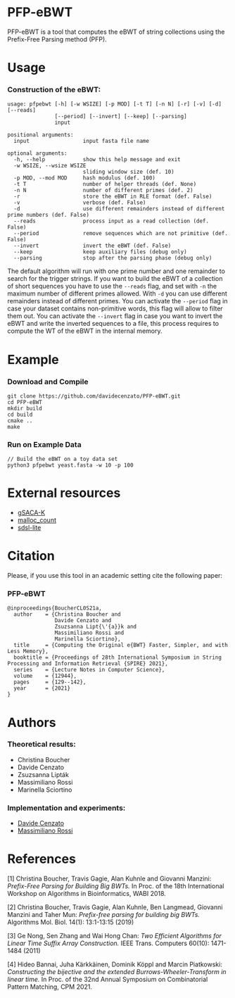 # PFP-eBWT
PFP-eBWT is a tool that computes the eBWT of string collections using the Prefix-Free Parsing method (PFP).

# Usage

### Construction of the eBWT:
```
usage: pfpebwt [-h] [-w WSIZE] [-p MOD] [-t T] [-n N] [-r] [-v] [-d] [--reads]
               [--period] [--invert] [--keep] [--parsing]
               input

positional arguments:
  input                 input fasta file name

optional arguments:
  -h, --help            show this help message and exit
  -w WSIZE, --wsize WSIZE
                        sliding window size (def. 10)
  -p MOD, --mod MOD     hash modulus (def. 100)
  -t T                  number of helper threads (def. None)
  -n N                  number of different primes (def. 2)
  -r                    store the eBWT in RLE format (def. False)
  -v                    verbose (def. False)
  -d                    use different remainders instead of different prime numbers (def. False)
  --reads               process input as a read collection (def. False)
  --period              remove sequences which are not primitive (def. False)
  --invert              invert the eBWT (def. False)
  --keep                keep auxiliary files (debug only)
  --parsing             stop after the parsing phase (debug only)
```
The default algorithm will run with one prime number and one remainder to search for the trigger strings. If you want to build the eBWT of a collection of short sequences you have to use the `--reads` flag, and set with `-n` the maximum number of different primes allowed. With `-d` you can use different remainders instead of different primes. 
You can activate the `--period` flag in case your dataset contains non-primitive words, this flag will allow to filter them out. 
You can activate the `--invert` flag in case you want to invert the eBWT and write the inverted sequences to a file, this process requires to compute the WT of the eBWT in the internal memory. 

# Example
### Download and Compile

```console
git clone https://github.com/davidecenzato/PFP-eBWT.git
cd PFP-eBWT
mkdir build
cd build
cmake ..
make
```

### Run on Example Data

```console
// Build the eBWT on a toy data set
python3 pfpebwt yeast.fasta -w 10 -p 100 
```
# External resources

* [gSACA-K](https://github.com/felipelouza/gsa-is.git)
* [malloc_count](https://github.com/bingmann/malloc_count)
* [sdsl-lite](https://github.com/simongog/sdsl-lite)

# Citation 

Please, if you use this tool in an academic setting cite the following paper:

### PFP-eBWT
    @inproceedings{BoucherCL0S21a,
      author    = {Christina Boucher and
                   Davide Cenzato and
                   Zsuzsanna Lipt{\'{a}}k and
                   Massimiliano Rossi and
                   Marinella Sciortino},
      title     = {Computing the Original e{BWT} Faster, Simpler, and with Less Memory},
      booktitle = {Proceedings of 28th International Symposium in String Processing and Information Retrieval {SPIRE} 2021},
      series    = {Lecture Notes in Computer Science},
      volume    = {12944},
      pages     = {129--142},
      year      = {2021}
    }

# Authors

### Theoretical results:

* Christina Boucher
* Davide Cenzato
* Zsuzsanna Lipták
* Massimiliano Rossi
* Marinella Sciortino

### Implementation and experiments:

* [Davide Cenzato](https://github.com/davidecenzato) 
* [Massimiliano Rossi](https://github.com/maxrossi91)

# References

[1] Christina Boucher, Travis Gagie, Alan Kuhnle and Giovanni Manzini: *Prefix-Free Parsing for Building Big BWTs.* In Proc. of the 18th International Workshop on Algorithms in Bioinformatics, WABI 2018.

[2] Christina Boucher, Travis Gagie, Alan Kuhnle, Ben Langmead, Giovanni Manzini and Taher Mun: *Prefix-free parsing for building big BWTs.* Algorithms Mol. Biol. 14(1): 13:1-13:15 (2019)

[3] Ge Nong, Sen Zhang and Wai Hong Chan: *Two Efficient Algorithms for Linear Time Suffix Array Construction.* IEEE Trans. Computers 60(10): 1471-1484 (2011)

[4] Hideo Bannai, Juha Kärkkäinen, Dominik Köppl and Marcin Piatkowski: *Constructing the bijective and the extended Burrows-Wheeler-Transform in linear time.* In Proc. of the 32nd Annual Symposium on Combinatorial Pattern Matching, CPM 2021.